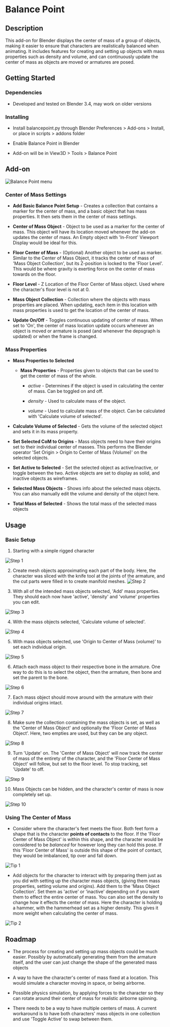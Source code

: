 # Balance Point

## Description

This add-on for Blender displays the center of mass of a group of objects, 
making it easier to ensure that characters are realistically balanced when 
animating. It includes features for creating and setting up objects with mass 
properties such as density and volume, and can continuously update the center 
of mass as objects are moved or armatures are posed.

## Getting Started

### Dependencies

* Developed and tested on Blender 3.4, may work on older versions

### Installing

* Install balancepoint.py through Blender Preferences > Add-ons > Install, or
place in scripts > addons folder

* Enable Balance Point in Blender

* Add-on will be in View3D > Tools > Balance Point

## Add-on

![Balance Point menu](/images/balance_point_menu.jpg)

### Center of Mass Settings

* **Add Basic Balance Point Setup** - Creates a collection that contains a 
    marker for the center of mass, and a basic object that has mass properties.
    It then sets them in the center of mass settings.

* **Center of Mass Object** - Object to be used as a marker for the center of 
    mass. This object will have its location moved whenever the add-on updates 
    the center of mass. An Empty object with 'In-Front' Viewport Display would 
    be ideal for this.

* **Floor Center of Mass** - (Optional) Another object to be used as marker. 
    Similar to the Center of Mass Object, it tracks the center of mass of 'Mass 
    Object Collection', but its Z-position is locked to the 'Floor Level'. This 
    would be where gravity is exerting force on the center of mass towards on 
    the floor.

* **Floor Level** - Z Location of the Floor Center of Mass object. Used where 
    the character's floor level is not at 0.

* **Mass Object Collection** - Collection where the objects with mass properties
    are placed. When updating, each item in this location with mass properties 
    is used to get the location of the center of mass.

* **Update On/Off** - Toggles continuous updating of center of mass. When set to
    'On', the center of mass location update occurs whenever an object is moved 
    or armature is posed (and whenever the depsgraph is updated) or when the 
    frame is changed.

### Mass Properties

* **Mass Properties to Selected**

    * **Mass Properties** - Properties given to objects that can be used to get 
    the center of mass of the whole.

        * *active* - Determines if the object is used in calculating the center
        of mass. Can be toggled on and off.

        * *density* - Used to calculate mass of the object.

        * *volume* - Used to calculate mass of the object. Can be calculated 
        with 'Calculate volume of selected'.

* **Calculate Volume of Selected** - Gets the volume of the selected object and 
    sets it in its mass property.

* **Set Selected CoM to Origins** - Mass objects need to have their origins set 
    to their individual center of masses. This performs the Blender operator 
    'Set Origin > Origin to Center of Mass (Volume)' on the selected objects.

* **Set Active to Selected** - Set the selected object as active/inactive, or 
    toggle between the two. Active objects are set to display as solid, and 
    inactive objects as wireframes.

* **Selected Mass Objects** - Shows info about the selected mass objects. You 
    can also manually edit the volume and density of the object here.

* **Total Mass of Selected** - Shows the total mass of the selected mass objects

## Usage

### Basic Setup

1. Starting with a simple rigged character

![Step 1](/images/step1.jpg) 

2. Create mesh objects approximating each part of the body. Here, the
    character was sliced with the knife tool at the joints of the armature, and 
    the cut parts were filled in to create manifold meshes.
![Step 2](/images/step2.jpg)


3. With all of the intended mass objects selected, 'Add' mass properties. They
    should each now have 'active', 'density' and 'volume' properties you can 
    edit.

![Step 3](/images/step3.jpg)


4. With the mass objects selected, 'Calculate volume of selected'.

![Step 4](/images/step4.jpg)


5. With mass objects selected, use 'Origin to Center of Mass (volume)' to set
    each individual origin.

![Step 5](/images/step5.jpg)


6. Attach each mass object to their respective bone in the armature. One way
    to do this is to select the object, then the armature, then bone and 
    set the parent to the bone.

![Step 6](/images/step6.jpg)


7. Each mass object should move around with the armature with their individual
    origins intact.

![Step 7](/images/step7.jpg)

8. Make sure the collection containing the mass objects is set, as well as the
    'Center of Mass Object' and optionally the 'Floor Center of Mass Object'.
    Here, two empties are used, but they can be any object.

![Step 8](/images/step8.jpg)

9. Turn 'Update' on. The 'Center of Mass Object' will now track the center of
    mass of the entirety of the character, and the 'Floor Center of Mass Object'
    will follow, but set to the floor level. To stop tracking, set 'Update' to
    off.

![Step 9](/images/step9.jpg)

10. Mass Objects can be hidden, and the character's center of mass is now 
    completely set up.

![Step 10](/images/step10.jpg)

### Using The Center of Mass

* Consider where the character's feet meets the floor. Both feet form a shape
    that is the character **points of contacts** to the floor. If the 'Floor
    Center of Mass Object' is within this shape, and the character would be 
    considered to be *balanced* for however long they can hold this pose. If 
    this 'Floor Center of Mass' is outside this shape of the point of contact, 
    they would be imbalanced, tip over and fall down.

![Tip 1](/images/tip1.jpg)

* Add objects for the character to interact with by preparing them just as you 
    did with setting up the character mass objects, (giving them mass 
    properties, setting volume and origins). Add them to the 'Mass Object
    Collection'. Set them as 'active' or 'inactive' depending on if you want
    them to effect the entire center of mass. You can also set the density
    to change how it effects the center of mass. Here the character is holding 
    a hammer, with the hammerhead set as a higher density. This gives it more
    weight when calculating the center of mass.

![Tip 2](/images/tip2.jpg)

## Roadmap

* The process for creating and setting up mass objects could be much easier. 
    Possibly by automatically generating them from the armature itself, and
    the user can just change the shape of the generated mass objects

* A way to have the character's center of mass fixed at a location. This would
    simulate a character moving in space, or being airborne.

* Possible physics simulation, by applying forces to the character so they
    can rotate around their center of mass for realistic airborne spinning.

* There needs to be a way to have multiple centers of mass. A current workaround
    is to have both characters' mass objects in one collection and use 'Toggle
    Active' to swap between them.